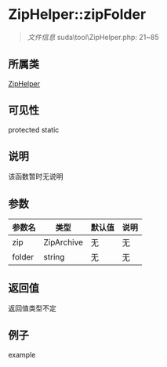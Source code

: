 # ZipHelper::zipFolder



> *文件信息* suda\tool\ZipHelper.php: 21~85

## 所属类 

[ZipHelper](../ZipHelper.md)

## 可见性

 protected static

## 说明

该函数暂时无说明


## 参数


| 参数名 | 类型 | 默认值 | 说明 |
|--------|-----|-------|-------|
| zip |  ZipArchive | 无 | 无 |
| folder |  string | 无 | 无 |



## 返回值

返回值类型不定


## 例子

example